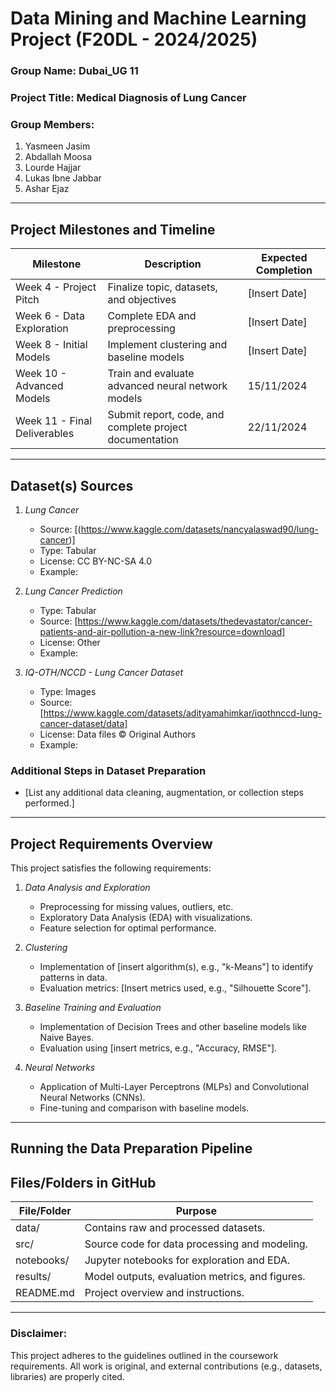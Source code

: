 # Data Mining and Machine Learning Project (F20DL - 2024/2025)

### Group Name: Dubai_UG 11

### Project Title: Medical Diagnosis of Lung Cancer

### Group Members:
1. Yasmeen Jasim	
2. Abdallah Moosa
3. Lourde Hajjar	
4. Lukas Ibne Jabbar
5. Ashar Ejaz

---

## Project Milestones and Timeline

| Milestone                  | Description                                               | Expected Completion |
|----------------------------|-----------------------------------------------------------|---------------------|
| Week 4 - Project Pitch     | Finalize topic, datasets, and objectives                  | [Insert Date]       |
| Week 6 - Data Exploration  | Complete EDA and preprocessing                            | [Insert Date]       |
| Week 8 - Initial Models    | Implement clustering and baseline models                  | [Insert Date]       |
| Week 10 - Advanced Models  | Train and evaluate advanced neural network models         | 15/11/2024          |
| Week 11 - Final Deliverables | Submit report, code, and complete project documentation | 22/11/2024          |

---

## Dataset(s) Sources

1. *Lung Cancer*  
   - Source: [(https://www.kaggle.com/datasets/nancyalaswad90/lung-cancer)]
   - Type: Tabular
   - License: CC BY-NC-SA 4.0
   - Example: 

2. *Lung Cancer Prediction* 
   - Type: Tabular 
   - Source: [https://www.kaggle.com/datasets/thedevastator/cancer-patients-and-air-pollution-a-new-link?resource=download]  
   - License: Other  
   - Example: 

3. *IQ-OTH/NCCD - Lung Cancer Dataset*  
   - Type: Images
   - Source: [https://www.kaggle.com/datasets/adityamahimkar/iqothnccd-lung-cancer-dataset/data]  
   - License: Data files © Original Authors  
   - Example:   

### Additional Steps in Dataset Preparation
- [List any additional data cleaning, augmentation, or collection steps performed.]

---

## Project Requirements Overview

This project satisfies the following requirements:

1. *Data Analysis and Exploration*  
   - Preprocessing for missing values, outliers, etc.  
   - Exploratory Data Analysis (EDA) with visualizations.  
   - Feature selection for optimal performance.

2. *Clustering*  
   - Implementation of [insert algorithm(s), e.g., "k-Means"] to identify patterns in data.  
   - Evaluation metrics: [Insert metrics used, e.g., "Silhouette Score"].

3. *Baseline Training and Evaluation*  
   - Implementation of Decision Trees and other baseline models like Naive Bayes.
   - Evaluation using [insert metrics, e.g., "Accuracy, RMSE"].

4. *Neural Networks*  
   - Application of Multi-Layer Perceptrons (MLPs) and Convolutional Neural Networks (CNNs).  
   - Fine-tuning and comparison with baseline models.  

---

## Running the Data Preparation Pipeline


## Files/Folders in GitHub

| File/Folder     | Purpose                                      |
|------------------|----------------------------------------------|
| data/         | Contains raw and processed datasets.        |
| src/          | Source code for data processing and modeling.|
| notebooks/    | Jupyter notebooks for exploration and EDA.  |
| results/      | Model outputs, evaluation metrics, and figures.|
| README.md     | Project overview and instructions.          |

---

### Disclaimer:
This project adheres to the guidelines outlined in the coursework requirements. All work is original, and external contributions (e.g., datasets, libraries) are properly cited. 

